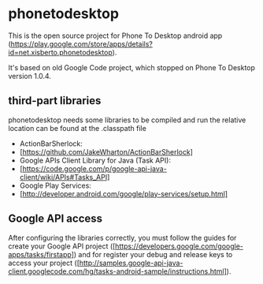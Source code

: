 # phonetodesktop

This is the open source project for Phone To Desktop android app (https://play.google.com/store/apps/details?id=net.xisberto.phonetodesktop).

It's based on old Google Code project, which stopped on Phone To Desktop version 1.0.4.

## third-part libraries

phonetodesktop needs some libraries to be compiled and run the relative location can be found at the .classpath file

* ActionBarSherlock:
 * [https://github.com/JakeWharton/ActionBarSherlock]
* Google APIs Client Library for Java (Task API):
 * [https://code.google.com/p/google-api-java-client/wiki/APIs#Tasks_API]
* Google Play Services:
 * [http://developer.android.com/google/play-services/setup.html]
 
## Google API access

After configuring the libraries correctly, you must follow the guides for create your Google API project ([https://developers.google.com/google-apps/tasks/firstapp]) and for register your debug and release keys to access your project ([http://samples.google-api-java-client.googlecode.com/hg/tasks-android-sample/instructions.html]).
